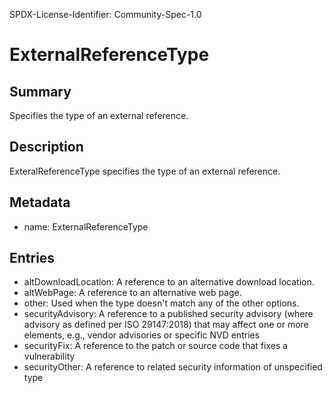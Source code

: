 SPDX-License-Identifier: Community-Spec-1.0

# ExternalReferenceType

## Summary

Specifies the type of an external reference.

## Description

ExteralReferenceType specifies the type of an external reference.

## Metadata

- name: ExternalReferenceType

## Entries

- altDownloadLocation: A reference to an alternative download location.
- altWebPage: A reference to an alternative web page.
- other: Used when the type doesn't match any of the other options.
- securityAdvisory: A reference to a published security advisory (where advisory as defined per ISO 29147:2018) that may affect one or more elements, e.g., vendor advisories or specific NVD entries
- securityFix: A reference to the patch or source code that fixes a vulnerability
- securityOther: A reference to related security information of unspecified type
